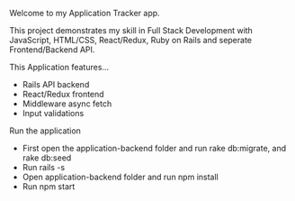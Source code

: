 Welcome to my Application Tracker app.

 This project demonstrates my skill in Full Stack Development with JavaScript, HTML/CSS, React/Redux, Ruby on Rails and seperate Frontend/Backend API.
 
This Application features...
 - Rails API backend
 - React/Redux frontend
 - Middleware async fetch
 - Input validations

Run the application
 - First open the application-backend folder and run rake db:migrate, and rake db:seed
 - Run rails -s
 - Open application-backend folder and run npm install
 - Run npm start